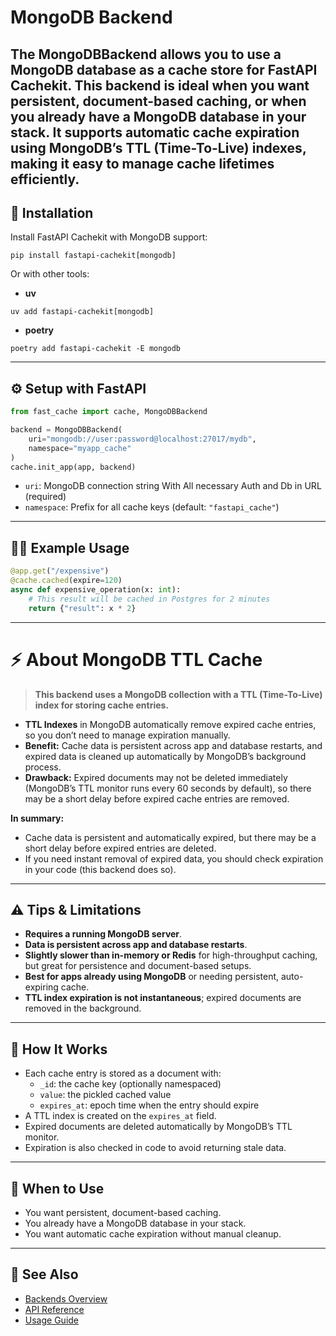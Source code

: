 # MongoDB Backend

The **MongoDBBackend** allows you to use a MongoDB database as a cache store for FastAPI Cachekit.
This backend is ideal when you want persistent, document-based caching, or when you already have a MongoDB database in your stack.
It supports automatic cache expiration using MongoDB’s TTL (Time-To-Live) indexes, making it easy to manage cache lifetimes efficiently.
---

## 🚀 Installation

Install FastAPI Cachekit with MongoDB support:

```
pip install fastapi-cachekit[mongodb]
```

Or with other tools:

- **uv**
```
uv add fastapi-cachekit[mongodb]
```
- **poetry**
```
poetry add fastapi-cachekit -E mongodb
```

---

## ⚙️ Setup with FastAPI

```python
from fast_cache import cache, MongoDBBackend

backend = MongoDBBackend(
    uri="mongodb://user:password@localhost:27017/mydb",
    namespace="myapp_cache"
)
cache.init_app(app, backend)
```

- `uri`: MongoDB connection string With All necessary Auth and Db in URL (required)
- `namespace`: Prefix for all cache keys (default: `"fastapi_cache"`)

---

## 🧑‍💻 Example Usage

```python
@app.get("/expensive")
@cache.cached(expire=120)
async def expensive_operation(x: int):
    # This result will be cached in Postgres for 2 minutes
    return {"result": x * 2}
```

---


# ⚡️ About MongoDB TTL Cache

> **This backend uses a MongoDB collection with a TTL (Time-To-Live) index for storing cache entries.**

- **TTL Indexes** in MongoDB automatically remove expired cache entries, so you don’t need to manage expiration manually.
- **Benefit:** Cache data is persistent across app and database restarts, and expired data is cleaned up automatically by MongoDB’s background process.
- **Drawback:** Expired documents may not be deleted immediately (MongoDB’s TTL monitor runs every 60 seconds by default), so there may be a short delay before expired cache entries are removed.

**In summary:**  
- Cache data is persistent and automatically expired, but there may be a short delay before expired entries are deleted.
- If you need instant removal of expired data, you should check expiration in your code (this backend does so).

---

## ⚠️ Tips & Limitations

- **Requires a running MongoDB server**.
- **Data is persistent across app and database restarts**.
- **Slightly slower than in-memory or Redis** for high-throughput caching, but great for persistence and document-based setups.
- **Best for apps already using MongoDB** or needing persistent, auto-expiring cache.
- **TTL index expiration is not instantaneous**; expired documents are removed in the background.

---
## 📝 How It Works

- Each cache entry is stored as a document with:
  - `_id`: the cache key (optionally namespaced)
  - `value`: the pickled cached value
  - `expires_at`: epoch time when the entry should expire
- A TTL index is created on the `expires_at` field.
- Expired documents are deleted automatically by MongoDB’s TTL monitor.
- Expiration is also checked in code to avoid returning stale data.

---
## 🚦 When to Use
- You want persistent, document-based caching.
- You already have a MongoDB database in your stack.
- You want automatic cache expiration without manual cleanup.
---

## 🔗 See Also

- [Backends Overview](../backends.md)
- [API Reference](../api.md)
- [Usage Guide](../usage.md)